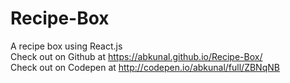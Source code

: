 # Recipe-Box  

A recipe box using React.js  
Check out on Github at https://abkunal.github.io/Recipe-Box/  
Check out on Codepen at http://codepen.io/abkunal/full/ZBNqNB  

